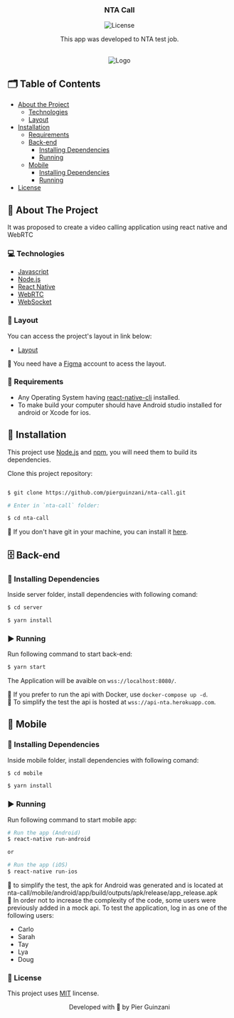 <p align="center">
  <h3 align="center">NTA Call</h3>

<p align="center">
  <img src="https://img.shields.io/static/v1?label=Lincense&message=MIT&color=0000ff " alt="License" />
</p>

<p align="center">
    This app was developed to NTA test job.
    <br />
    <br />
  </p>
</p>

<p align="center">
  <img src="https://user-images.githubusercontent.com/49373874/141870783-fa155b87-f77e-4dfb-9440-81ede0eae10b.png" alt="Logo" />
  
</p>

<!-- TABLE OF CONTENTS -->
## 🗂 Table of Contents

* [About the Project](#book-about-the-project)
  * [Technologies](#computer-technologies)
  * [Layout](#art-layout)
* [Installation](#bricks-installation)
  * [Requirements](#construction-requirements)
  * [Back-end](#file_cabinet-back-end)
    * [Installing Dependencies](#construction-installing-dependencies)
    * [Running](#arrow_forward-running)
  * [Mobile](#lipstick-mobile)
    * [Installing Dependencies](#construction-installing-dependencies)
    * [Running](#arrow_forward-running)
* [License](#page_facing_up-license)

## :book: About The Project


It was proposed to create a video calling application using react native and WebRTC

### :computer: Technologies

* [Javascript](https://www.javascript.com/)
* [Node.js](https://nodejs.org/en/)
* [React Native](https://reactnative.dev/)
* [WebRTC](https://github.com/react-native-webrtc/react-native-webrtc)
* [WebSocket](http://www.websocket.org/)

### :art: Layout

You can access the project's layout in link below:

* [Layout](https://www.figma.com/file/KsrPCJWfpTuworLjgMxijT/NTA-Call?node-id=0%3A1)


🚨 You need have a [Figma](https://www.figma.com) account to acess the layout.

### :construction: Requirements
- Any Operating System having [react-native-cli](https://reactnative.dev/docs/environment-setup) installed.
- To make build your computer should have Android studio installed for android or Xcode for ios.

## :bricks: Installation

This project use [Node.js](https://nodejs.org/en/) and [npm](https://www.npmjs.com/), you will need them to build its dependencies.


Clone this project repository:
```bash

$ git clone https://github.com/pierguinzani/nta-call.git

# Enter in `nta-call` folder:

$ cd nta-call
```

🚨 If you don't have git in your machine, you can install it [here](https://git-scm.com/downloads).

## :file_cabinet: Back-end

### :construction: Installing Dependencies

Inside server folder, install dependencies with following comand:

```bash
$ cd server

$ yarn install
```


### :arrow_forward: Running

Run following command to start back-end:

```bash
$ yarn start
```

The Application will be avaible on `wss://localhost:8080/`. 

🚨 If you prefer to run the api with Docker, use `docker-compose up -d`. 
 <br />
🚨 To simplify the test the api is hosted at `wss://api-nta.herokuapp.com`.
## :lipstick: Mobile


### :construction: Installing Dependencies

Inside mobile folder, install dependencies with following comand:

```bash
$ cd mobile

$ yarn install
```


### :arrow_forward: Running

Run following command to start mobile app:

```bash
# Run the app (Android)
$ react-native run-android

or

# Run the app (iOS)
$ react-native run-ios
```

🚨 to simplify the test, the apk for Android was generated and is located at nta-call/mobile/android/app/build/outputs/apk/release/app_release.apk
 <br />
🚨 In order not to increase the complexity of the code, some users were previously added in a mock api. To test the application, log in as one of the following users:
- Carlo
- Sarah
- Tay
- Lya
- Doug

### :page_facing_up: License

This project uses [MIT](https://github.com/pierguinzani/nta-call/blob/main/LICENSE) lincense.


<p align="center">Developed with 💜 by Pier Guinzani</p>

